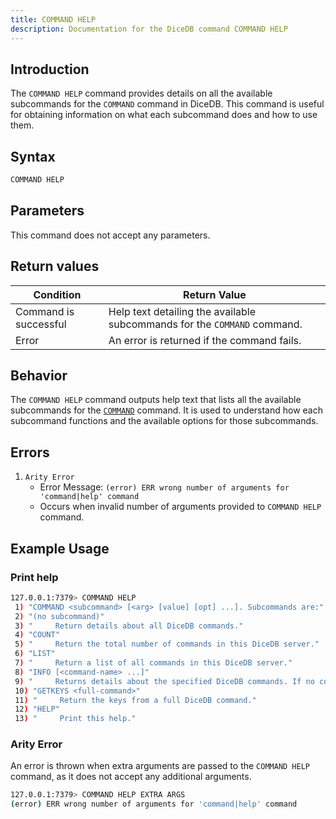 ```yaml
---
title: COMMAND HELP
description: Documentation for the DiceDB command COMMAND HELP
---
```


## Introduction

The `COMMAND HELP` command provides details on all the available subcommands for the `COMMAND` command in DiceDB. This command is useful for obtaining information on what each subcommand does and how to use them.

## Syntax

```bash
COMMAND HELP
```

## Parameters

This command does not accept any parameters.

## Return values

| Condition             | Return Value                                                             |
| --------------------- | ------------------------------------------------------------------------ |
| Command is successful | Help text detailing the available subcommands for the `COMMAND` command. |
| Error                 | An error is returned if the command fails.                               |

## Behavior

The `COMMAND HELP` command outputs help text that lists all the available subcommands for the [`COMMAND`](/commands/command) command. It is used to understand how each subcommand functions and the available options for those subcommands.

## Errors

1.  `Arity Error`
    - Error Message: `(error) ERR wrong number of arguments for 'command|help' command`
    - Occurs when invalid number of arguments provided to `COMMAND HELP` command.

## Example Usage

### Print help

```bash
127.0.0.1:7379> COMMAND HELP
 1) "COMMAND <subcommand> [<arg> [value] [opt] ...]. Subcommands are:"
 2) "(no subcommand)"
 3) "     Return details about all DiceDB commands."
 4) "COUNT"
 5) "     Return the total number of commands in this DiceDB server."
 6) "LIST"
 7) "     Return a list of all commands in this DiceDB server."
 8) "INFO [<command-name> ...]"
 9) "     Returns details about the specified DiceDB commands. If no command names are given, documentation details for all commands are returned"
 10) "GETKEYS <full-command>"
 11) "     Return the keys from a full DiceDB command."
 12) "HELP"
 13) "     Print this help."
```

### Arity Error

An error is thrown when extra arguments are passed to the `COMMAND HELP` command, as it does not accept any additional arguments.

```bash
127.0.0.1:7379> COMMAND HELP EXTRA ARGS
(error) ERR wrong number of arguments for 'command|help' command
```
